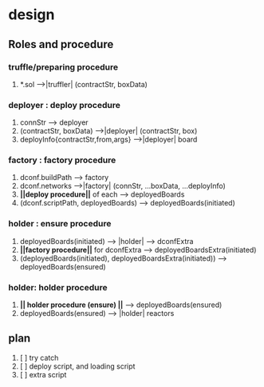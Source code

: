 # design

## Roles and procedure

### truffle/preparing procedure

1. *.sol -->|truffler| (contractStr, boxData)

### deployer : deploy procedure

1. connStr --> deployer
2. (contractStr, boxData) -->|deployer| (contractStr, box)
3. deployInfo{contractStr,from,args} -->|deployer| board

### factory : factory procedure

1. dconf.buildPath --> factory
2. dconf.networks -->|factory| (connStr, ...boxData, ...deployInfo)
3. **||deploy procedure||** of each --> deployedBoards
4. (dconf.scriptPath, deployedBoards) --> deployedBoards(initiated)

### holder : ensure procedure

1. deployedBoards(initiated) --> |holder| --> dconfExtra
2. **||factory procedure||** for dconfExtra -->  deployedBoardsExtra(initiated)
3. (deployedBoards(initiated), deployedBoardsExtra(initiated)) --> deployedBoards(ensured)

### holder: holder procedure

1. **|| holder procedure (ensure) ||** --> deployedBoards(ensured)
2. deployedBoards(ensured) --> |holder| reactors

## plan

1. [ ] try catch
2. [ ] deploy script, and loading script
3. [ ] extra script